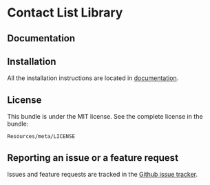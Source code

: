 Contact List Library
====================

Documentation
-------------

Installation
------------

All the installation instructions are located in [documentation](https://github.com/4devs/contact-list/blob/master/Resources/doc/index.md).

License
-------

This bundle is under the MIT license. See the complete license in the bundle:

    Resources/meta/LICENSE

Reporting an issue or a feature request
---------------------------------------

Issues and feature requests are tracked in the [Github issue tracker](https://github.com/4devs/contact-list/issues).
